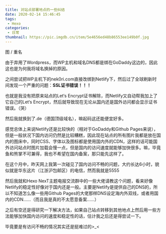```yaml
---
title: 对站点部署地点的一些纠结
date: 2020-02-14 15:46:45
tags:
 - Hexo
categories:
 - 日常
thumbnail: https://pic.imgdb.cn/item/5e4656ed48b86553ee149b0f.jpg
---
```


图 / 重名

由于弃用了Wordpress，而WP主机和域名DNS都是绑在GoDaddy这边的，因此这也是为何我将域名换掉的原因。

<!--more-->

之间尝试把WP主机下的nek0ri.com直接改绑到Netlify下，然后过了全球刷新时间发现一个严重的问题：**SSL证书错误！！！**

也就是我没有把原来站点的Let‘s Encrypt证书解除，而Netlify又自动帮我加上了它自己的Let‘s Encrypt，然后就导致现在无论从国内还是国外访问都会显示证书错误。（哭）

然后我就换到了.de（德国顶级域名），嘛起码这还能便宜好多。

感觉总体上来说Netlify还是比较快的（相对于GoDaddy和Github Pages来说），但是一般状况下国内访问仍然是比较糟糕，因此现在站点的所有图片我都是放在国内的图床中，同时CSS、字体以及图标都是使用国内外的CDN，这样的话可能国外访问站点时图片加载会慢一点，但是国内的访问速度就能够加快很多。嘛，毕竟鱼和熊掌不可兼得，我也不希望在国内备案，那只能先这样了。

在这个月中，昨天网上我第一次碰见了国内访问不畅的问题，大约长达6小时，貌似就是华东这片（江浙沪包邮区）的电信，然而我就是5555

然后我就和Hexo NexT主题电报交流群中的一些大佬请教这个问题，看来好像Netlify的稳定性好像对于国内还是一般。主要是Netlify是提供自己的DNS的，所以不知道怎么像一些用Github Pages的大佬那样DNS设定海内外双线，或者用国内的CDN......（而且我是真的不太愿意备案......）

之后有空还是得研究一下解决方法，如果自己站点转移到其他地点上然后用一些方法能够加快国内访问的速度和稳定性的话，估计我之后还是得尝试一下。

毕竟要是有访问不畅的情况其实还是挺难过的>_<
